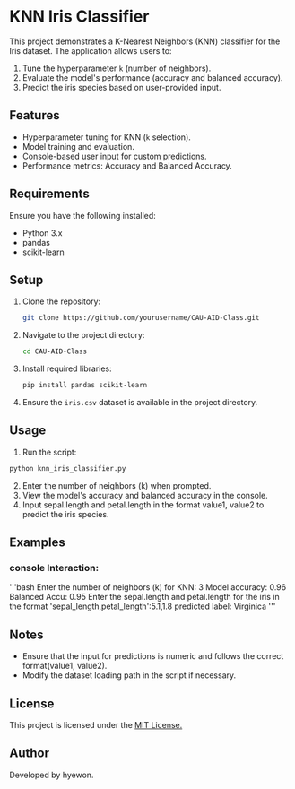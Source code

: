
# KNN Iris Classifier

This project demonstrates a K-Nearest Neighbors (KNN) classifier for the Iris dataset. The application allows users to:
1. Tune the hyperparameter `k` (number of neighbors).
2. Evaluate the model's performance (accuracy and balanced accuracy).
3. Predict the iris species based on user-provided input.

## Features
- Hyperparameter tuning for KNN (`k` selection).
- Model training and evaluation.
- Console-based user input for custom predictions.
- Performance metrics: Accuracy and Balanced Accuracy.

## Requirements
Ensure you have the following installed:
- Python 3.x
- pandas
- scikit-learn

## Setup
1. Clone the repository:
   ```bash
   git clone https://github.com/yourusername/CAU-AID-Class.git
   ```
2. Navigate to the project directory:
   ```bash
   cd CAU-AID-Class
   ```
3. Install required libraries:
   ```bash
   pip install pandas scikit-learn
   ```
4. Ensure the `iris.csv` dataset is available in the project directory.

## Usage
1. Run the script:
```bash
python knn_iris_classifier.py
```
2. Enter the number of neighbors (k) when prompted.
3. View the model's accuracy and balanced accuracy in the console.
4. Input sepal.length and petal.length in the format value1, value2 to predict the iris species.

## Examples

### console Interaction:
'''bash
Enter the number of neighbors (k) for KNN: 3
Model accuracy: 0.96
Balanced Accu: 0.95
Enter the sepal.length and petal.length for the iris in the format 'sepal_length,petal_length':5.1,1.8
predicted label: Virginica
'''

## Notes
- Ensure that the input for predictions is numeric and follows the correct format(value1, value2).
- Modify the dataset loading path in the script if necessary.
  
## License
This project is licensed under the [MIT License.](https://chatgpt.com/c/67590fc1-cac0-8004-b654-7ee978d23317)

## Author
Developed by hyewon.
